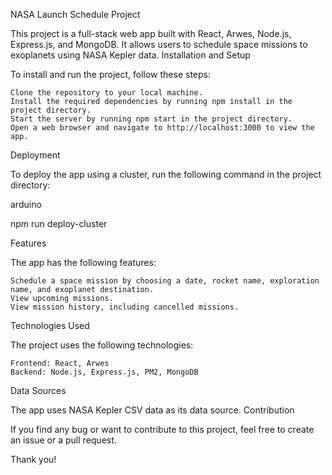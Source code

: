 NASA Launch Schedule Project

This project is a full-stack web app built with React, Arwes, Node.js, Express.js, and MongoDB. It allows users to schedule space missions to exoplanets using NASA Kepler data.
Installation and Setup

To install and run the project, follow these steps:

    Clone the repository to your local machine.
    Install the required dependencies by running npm install in the project directory.
    Start the server by running npm start in the project directory.
    Open a web browser and navigate to http://localhost:3000 to view the app.

Deployment

To deploy the app using a cluster, run the following command in the project directory:

arduino

npm run deploy-cluster

Features

The app has the following features:

    Schedule a space mission by choosing a date, rocket name, exploration name, and exoplanet destination.
    View upcoming missions.
    View mission history, including cancelled missions.

Technologies Used

The project uses the following technologies:

    Frontend: React, Arwes
    Backend: Node.js, Express.js, PM2, MongoDB

Data Sources

The app uses NASA Kepler CSV data as its data source.
Contribution

If you find any bug or want to contribute to this project, feel free to create an issue or a pull request.

Thank you!
